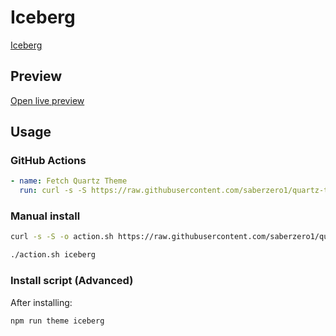 # Iceberg

[Iceberg](#)

## Preview

[Open live preview](https://quartz-themes.github.io/iceberg/)

## Usage

### GitHub Actions

```yaml
- name: Fetch Quartz Theme
  run: curl -s -S https://raw.githubusercontent.com/saberzero1/quartz-themes/master/action.sh | bash -s -- iceberg
```

### Manual install

```bash
curl -s -S -o action.sh https://raw.githubusercontent.com/saberzero1/quartz-themes/master/action.sh

./action.sh iceberg
```

### Install script (Advanced)

After installing:

```bash
npm run theme iceberg
```
